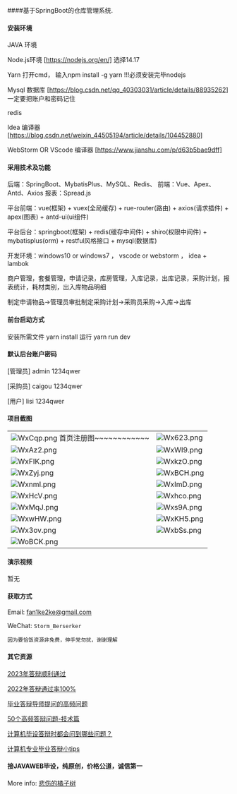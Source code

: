####基于SpringBoot的仓库管理系统.

#### 安装环境

JAVA 环境 

Node.js环境 [https://nodejs.org/en/] 选择14.17

Yarn 打开cmd， 输入npm install -g yarn !!!必须安装完毕nodejs

Mysql 数据库 [https://blog.csdn.net/qq_40303031/article/details/88935262] 一定要把账户和密码记住

redis

Idea 编译器 [https://blog.csdn.net/weixin_44505194/article/details/104452880]

WebStorm OR VScode 编译器 [https://www.jianshu.com/p/d63b5bae9dff]

#### 采用技术及功能

后端：SpringBoot、MybatisPlus、MySQL、Redis、
前端：Vue、Apex、Antd、Axios
报表：Spread.js

平台前端：vue(框架) + vuex(全局缓存) + rue-router(路由) + axios(请求插件) + apex(图表)  + antd-ui(ui组件)

平台后台：springboot(框架) + redis(缓存中间件) + shiro(权限中间件) + mybatisplus(orm) + restful风格接口 + mysql(数据库)

开发环境：windows10 or windows7 ， vscode or webstorm ， idea + lambok

商户管理，套餐管理，申请记录，库房管理，入库记录，出库记录，采购计划，报表统计，耗材类别，出入库物品明细

制定申请物品->管理员审批制定采购计划->采购员采购->入库->出库


#### 前台启动方式
安装所需文件 yarn install 
运行 yarn run dev

#### 默认后台账户密码
[管理员]
admin
1234qwer

[采购员]
caigou
1234qwer

[用户]
lisi
1234qwer
#### 项目截图

|  |  |
|---------------------|---------------------|
|![WxCqp.png](https://i0.imgs.ovh/2023/12/20/WxCqp.png) 首页注册图~~~~~~~~~~~~ | ![Wx623.png](https://i0.imgs.ovh/2023/12/20/Wx623.png) |
|![WxAz2.png](https://i0.imgs.ovh/2023/12/20/WxAz2.png) | ![WxWI9.png](https://i0.imgs.ovh/2023/12/20/WxWI9.png) |
|![WxFIK.png](https://i0.imgs.ovh/2023/12/20/WxFIK.png) | ![WxkzO.png](https://i0.imgs.ovh/2023/12/20/WxkzO.png) |
|![WxZyj.png](https://i0.imgs.ovh/2023/12/20/WxZyj.png) | ![WxBCH.png](https://i0.imgs.ovh/2023/12/20/WxBCH.png) |
|![WxnmI.png](https://i0.imgs.ovh/2023/12/20/WxnmI.png) | ![WxImD.png](https://i0.imgs.ovh/2023/12/20/WxImD.png) |
|![WxHcV.png](https://i0.imgs.ovh/2023/12/20/WxHcV.png) | ![Wxhco.png](https://i0.imgs.ovh/2023/12/20/Wxhco.png) |
|![WxMqJ.png](https://i0.imgs.ovh/2023/12/20/WxMqJ.png) | ![Wxs9A.png](https://i0.imgs.ovh/2023/12/20/Wxs9A.png) |
|![WxwHW.png](https://i0.imgs.ovh/2023/12/20/WxwHW.png) | ![WxKH5.png](https://i0.imgs.ovh/2023/12/20/WxKH5.png) |
|![Wx3ov.png](https://i0.imgs.ovh/2023/12/20/Wx3ov.png) | ![WxbSs.png](https://i0.imgs.ovh/2023/12/20/WxbSs.png) |
|![WoBCK.png](https://i0.imgs.ovh/2023/12/20/WoBCK.png) | 


#### 演示视频

暂无

#### 获取方式

Email: fan1ke2ke@gmail.com

WeChat: `Storm_Berserker`

`因为要恰饭资源非免费，伸手党勿扰，谢谢理解`

#### 其它资源

[2023年答辩顺利通过](https://berserker287.github.io/2023/06/14/2023%E5%B9%B4%E7%AD%94%E8%BE%A9%E9%A1%BA%E5%88%A9%E9%80%9A%E8%BF%87/)

[2022年答辩通过率100%](https://berserker287.github.io/2022/05/25/%E9%A1%B9%E7%9B%AE%E4%BA%A4%E6%98%93%E8%AE%B0%E5%BD%95/)

[毕业答辩导师提问的高频问题](https://berserker287.github.io/2023/06/13/%E6%AF%95%E4%B8%9A%E7%AD%94%E8%BE%A9%E5%AF%BC%E5%B8%88%E6%8F%90%E9%97%AE%E7%9A%84%E9%AB%98%E9%A2%91%E9%97%AE%E9%A2%98/)

[50个高频答辩问题-技术篇](https://berserker287.github.io/2023/06/13/50%E4%B8%AA%E9%AB%98%E9%A2%91%E7%AD%94%E8%BE%A9%E9%97%AE%E9%A2%98-%E6%8A%80%E6%9C%AF%E7%AF%87/)

[计算机毕设答辩时都会问到哪些问题？](https://www.zhihu.com/question/31020988)

[计算机专业毕业答辩小tips](https://zhuanlan.zhihu.com/p/145911029)

#### 接JAVAWEB毕设，纯原创，价格公道，诚信第一

More info: [悲伤的橘子树](https://berserker287.github.io/)
